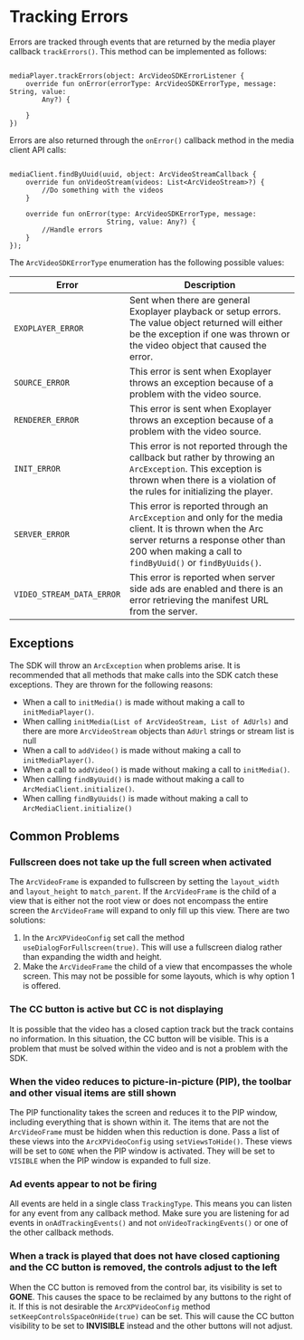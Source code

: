 

# Tracking Errors

Errors are tracked through events that are returned by the media player callback `trackErrors()`. This method can be implemented as follows:

```

mediaPlayer.trackErrors(object: ArcVideoSDKErrorListener {
    override fun onError(errorType: ArcVideoSDKErrorType, message: String, value:
        Any?) {
            
    }
})
```

Errors are also returned through the `onError()` callback method in the media client API calls:

```

mediaClient.findByUuid(uuid, object: ArcVideoStreamCallback {
    override fun onVideoStream(videos: List<ArcVideoStream>?) {
        //Do something with the videos
    }
    
    override fun onError(type: ArcVideoSDKErrorType, message:
                        String, value: Any?) {
        //Handle errors
    }
});
```

The `ArcVideoSDKErrorType` enumeration has the following possible values:

| Error | Description |
| --- | --- |
| `EXOPLAYER_ERROR` | Sent when there are general Exoplayer playback or setup errors. The value object returned will either be the exception if one was thrown or the video object that caused the error. |
| `SOURCE_ERROR` | This error is sent when Exoplayer throws an exception because of a problem with the video source. |
| `RENDERER_ERROR` | This error is sent when Exoplayer throws an exception because of a problem with the video source. |
| `INIT_ERROR` | This error is not reported through the callback but rather by throwing an `ArcException`. This exception is thrown when there is a violation of the rules for initializing the player. |
| `SERVER_ERROR` | This error is reported through an `ArcException` and only for the media client. It is thrown when the Arc server returns a response other than 200 when making a call to `findByUuid()` or `findByUuids()`. |
| `VIDEO_STREAM_DATA_ERROR` | This error is reported when server side ads are enabled and there is an error retrieving the manifest URL from the server. |

## Exceptions

The SDK will throw an `ArcException` when problems arise. It is recommended that all methods that make calls into the SDK catch these exceptions. They are thrown for the following reasons:

* When a call to `initMedia()` is made without making a call to `initMediaPlayer()`.
* When calling `initMedia(List of ArcVideoStream, List of AdUrls)` and there are more `ArcVideoStream` objects than `AdUrl` strings or stream list is null
* When a call to `addVideo()` is made without making a call to `initMediaPlayer()`.
* When a call to `addVideo()` is made without making a call to `initMedia()`.
* When calling `findByUuid()` is made without making a call to `ArcMediaClient.initialize()`.
* When calling `findByUuids()` is made without making a call to `ArcMediaClient.initialize()`

## Common Problems

### Fullscreen does not take up the full screen when activated

The `ArcVideoFrame` is expanded to fullscreen by setting the `layout_width` and `layout_height` to `match_parent`. If the `ArcVideoFrame` is the child of a view that is either not the root view or does not encompass the entire screen the `ArcVideoFrame` will expand to only fill up this view. There are two solutions:

1. In the `ArcXPVideoConfig` set call the method `useDialogForFullscreen(true)`. This will use a fullscreen dialog rather than expanding the width and height.
2. Make the `ArcVideoFrame` the child of a view that encompasses the whole screen. This may not be possible for some layouts, which is why option 1 is offered.

### The CC button is active but CC is not displaying

It is possible that the video has a closed caption track but the track contains no information. In this situation, the CC button will be visible. This is a problem that must be solved within the video and is not a problem with the SDK.

### When the video reduces to picture-in-picture (PIP), the toolbar and other visual items are still shown

The PIP functionality takes the screen and reduces it to the PIP window, including everything that is shown within it. The items that are not the `ArcVideoFrame` must be hidden when this reduction is done. Pass a list of these views into the `ArcXPVideoConfig` using `setViewsToHide()`. These views will be set to `GONE` when the PIP window is activated. They will be set to `VISIBLE` when the PIP window is expanded to full size.

### Ad events appear to not be firing

All events are held in a single class `TrackingType`. This means you can listen for any event from any callback method. Make sure you are listening for ad events in `onAdTrackingEvents()` and not `onVideoTrackingEvents()` or one of the other callback methods.

### When a track is played that does not have closed captioning and the CC button is removed, the controls adjust to the left

When the CC button is removed from the control bar, its visibility is set to **GONE**. This causes the space to be reclaimed by any buttons to the right of it. If this is not desirable the `ArcXPVideoConfig` method `setKeepControlsSpaceOnHide(true)` can be set. This will cause the CC button visibility to be set to **INVISIBLE** instead and the other buttons will not adjust.
